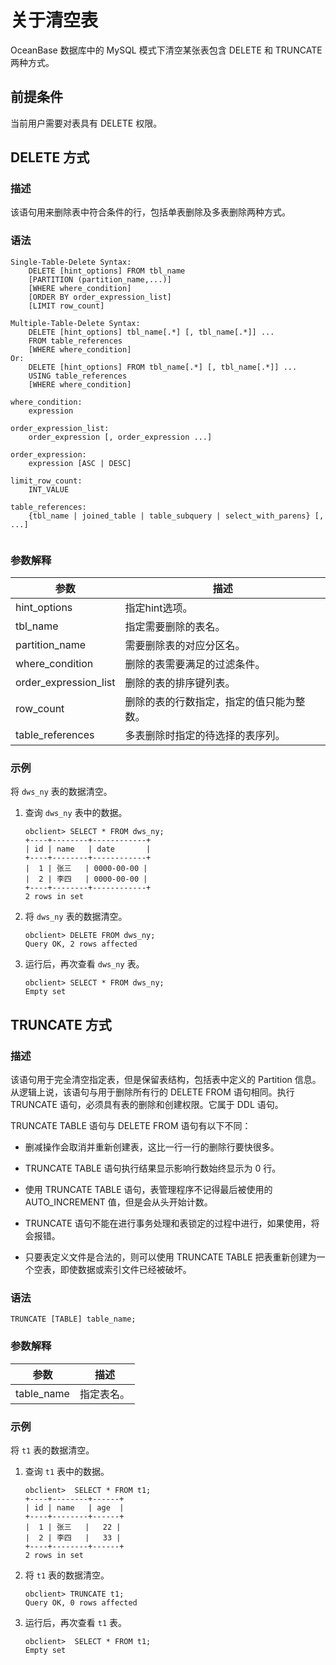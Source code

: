 # 关于清空表

OceanBase 数据库中的 MySQL 模式下清空某张表包含 DELETE 和 TRUNCATE 两种方式。

## 前提条件

当前用户需要对表具有 DELETE 权限。

## DELETE 方式

### 描述

该语句用来删除表中符合条件的行，包括单表删除及多表删除两种方式。

### 语法

```unknow
Single-Table-Delete Syntax:
    DELETE [hint_options] FROM tbl_name
    [PARTITION (partition_name,...)]
    [WHERE where_condition]
    [ORDER BY order_expression_list]
    [LIMIT row_count]

Multiple-Table-Delete Syntax:
    DELETE [hint_options] tbl_name[.*] [, tbl_name[.*]] ...
    FROM table_references
    [WHERE where_condition]
Or:
    DELETE [hint_options] FROM tbl_name[.*] [, tbl_name[.*]] ...
    USING table_references
    [WHERE where_condition]
 
where_condition:
    expression

order_expression_list:
    order_expression [, order_expression ...]

order_expression:
    expression [ASC | DESC]

limit_row_count:
    INT_VALUE
  
table_references:
    {tbl_name | joined_table | table_subquery | select_with_parens} [, ...]
 
```

### 参数解释

|        **参数**         |        **描述**        |
|-----------------------|----------------------|
| hint_options          | 指定hint选项。            |
| tbl_name              | 指定需要删除的表名。           |
| partition_name        | 需要删除表的对应分区名。         |
| where_condition       | 删除的表需要满足的过滤条件。       |
| order_expression_list | 删除的表的排序键列表。          |
| row_count             | 删除的表的行数指定，指定的值只能为整数。 |
| table_references      | 多表删除时指定的待选择的表序列。     |

### 示例

将 `dws_ny` 表的数据清空。

1. 查询 `dws_ny` 表中的数据。

   ```unknow
   obclient> SELECT * FROM dws_ny;
   +----+--------+------------+
   | id | name   | date       |
   +----+--------+------------+
   |  1 | 张三   | 0000-00-00 |
   |  2 | 李四   | 0000-00-00 |
   +----+--------+------------+
   2 rows in set
   ```

2. 将 `dws_ny` 表的数据清空。

   ```unknow
   obclient> DELETE FROM dws_ny;
   Query OK, 2 rows affected
   ```

3. 运行后，再次查看 `dws_ny` 表。

   ```unknow
   obclient> SELECT * FROM dws_ny;
   Empty set
   ```

## TRUNCATE 方式

### 描述

该语句用于完全清空指定表，但是保留表结构，包括表中定义的 Partition 信息。从逻辑上说，该语句与用于删除所有行的 DELETE FROM 语句相同。执行 TRUNCATE 语句，必须具有表的删除和创建权限。它属于 DDL 语句。

TRUNCATE TABLE 语句与 DELETE FROM 语句有以下不同：

* 删减操作会取消并重新创建表，这比一行一行的删除行要快很多。

* TRUNCATE TABLE 语句执行结果显示影响行数始终显示为 0 行。

* 使用 TRUNCATE TABLE 语句，表管理程序不记得最后被使用的 AUTO_INCREMENT 值，但是会从头开始计数。

* TRUNCATE 语句不能在进行事务处理和表锁定的过程中进行，如果使用，将会报错。

* 只要表定义文件是合法的，则可以使用 TRUNCATE TABLE 把表重新创建为一个空表，即使数据或索引文件已经被破坏。

### 语法

```unknow
TRUNCATE [TABLE] table_name;
```

### 参数解释

|   **参数**   | **描述** |
|------------|--------|
| table_name | 指定表名。  |

### 示例

将 `t1` 表的数据清空。

1. 查询 `t1` 表中的数据。

   ```unknow
   obclient>  SELECT * FROM t1;
   +----+--------+------+
   | id | name   | age  |
   +----+--------+------+
   |  1 | 张三   |   22 |
   |  2 | 李四   |   33 |
   +----+--------+------+
   2 rows in set
   ```

2. 将 `t1` 表的数据清空。

   ```unknow
   obclient> TRUNCATE t1;
   Query OK, 0 rows affected
   ```

3. 运行后，再次查看 `t1` 表。

   ```unknow
   obclient>  SELECT * FROM t1;
   Empty set
   ```
